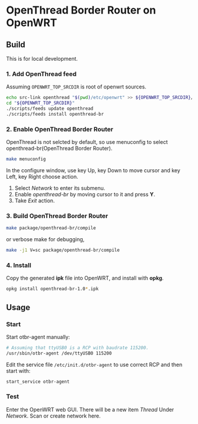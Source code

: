 OpenThread Border Router on OpenWRT
===================================

## Build

This is for local development.

### 1. Add OpenThread feed

Assuming `OPENWRT_TOP_SRCDIR` is root of openwrt sources.

```bash
echo src-link openthread "$(pwd)/etc/openwrt" >> ${OPENWRT_TOP_SRCDIR}/feeds.conf
cd "${OPENWRT_TOP_SRCDIR}"
./scripts/feeds update openthread
./scripts/feeds install openthread-br
```
### 2. Enable OpenThread Border Router

OpenThread is not selcted by default, so use menuconfig to select openthread-br(OpenThread Border Router).

```bash
make menuconfig
```

In the configure window, use key Up, key Down to move cursor and key Left, key Right choose action.

1. Select *Network* to enter its submenu.
2. Enable *openthread-br* by moving cursor to it and press **Y**.
3. Take *Exit* action.

### 3. Build OpenThread Border Router

```bash
make package/openthread-br/compile
```

or verbose make for debugging,

```bash
make -j1 V=sc package/openthread-br/compile
```

### 4. Install

Copy the generated **ipk** file into OpenWRT, and install with **opkg**.

```bash
opkg install openthread-br-1.0*.ipk
```

## Usage

### Start

Start otbr-agent manually:

```bash
# Assuming that ttyUSB0 is a RCP with baudrate 115200.
/usr/sbin/otbr-agent /dev/ttyUSB0 115200
```

Edit the service file `/etc/init.d/otbr-agent` to use correct RCP and then start with:

```bash
start_service otbr-agent
```

### Test

Enter the OpenWRT web GUI. There will be a new item *Thread* Under *Network*. Scan or create network here.
